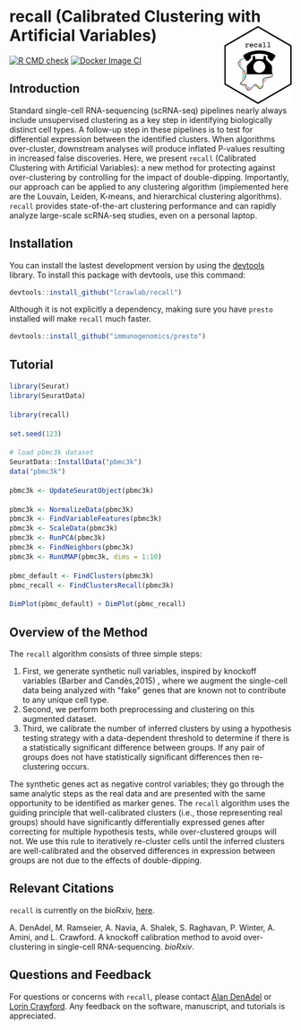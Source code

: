 # recall (Calibrated Clustering with Artificial Variables) <img src="man/figures/recall_logo.png" align="right" alt="" width="120"/>

[![R CMD check](https://github.com/lcrawlab/recall/actions/workflows/check-standard.yml/badge.svg)](https://github.com/lcrawlab/recall/actions/workflows/check-standard.yml)
[![Docker Image CI](https://github.com/lcrawlab/recal/actions/workflows/docker-image.yml/badge.svg)](https://github.com/lcrawlab/recall/actions/workflows/docker-image.yml)

## Introduction

Standard single-cell RNA-sequencing (scRNA-seq) pipelines nearly always include unsupervised clustering as a key step in identifying biologically distinct cell types. A follow-up step in these pipelines is to test for differential expression between the identified clusters. When algorithms over-cluster, downstream analyses will produce inflated P-values resulting in increased false discoveries.
Here, we present `recall` (Calibrated Clustering with Artificial Variables): a new method for protecting against over-clustering by controlling for the impact of double-dipping.
Importantly, our approach can be applied to any clustering algorithm (implemented here are the Louvain, Leiden, K-means, and hierarchical clustering algorithms).
`recall` provides state-of-the-art clustering performance and can rapidly analyze large-scale scRNA-seq studies, even on a personal laptop.

## Installation

You can install the lastest development version by using the [devtools](https://CRAN.R-project.org/package=devtools) library. To install this package with devtools, use this command:

```r
devtools::install_github("lcrawlab/recall")
```

Although it is not explicitly a dependency, making sure you have `presto` installed will make `recall` much faster.

```r
devtools::install_github("immunogenomics/presto")
```


## Tutorial

```r
library(Seurat)
library(SeuratData)

library(recall)

set.seed(123)

# load pbmc3k dataset
SeuratData::InstallData("pbmc3k")
data("pbmc3k")

pbmc3k <- UpdateSeuratObject(pbmc3k)

pbmc3k <- NormalizeData(pbmc3k)
pbmc3k <- FindVariableFeatures(pbmc3k)
pbmc3k <- ScaleData(pbmc3k)
pbmc3k <- RunPCA(pbmc3k)
pbmc3k <- FindNeighbors(pbmc3k)
pbmc3k <- RunUMAP(pbmc3k, dims = 1:10)

pbmc_default <- FindClusters(pbmc3k)
pbmc_recall <- FindClustersRecall(pbmc3k)

DimPlot(pbmc_default) + DimPlot(pbmc_recall)
```
## Overview of the Method

The `recall` algorithm consists of three simple steps:

1. First, we generate synthetic null variables, inspired by knockoff variables (Barber and Candès,2015) , where we augment the single-cell data being analyzed with "fake" genes that are known not to contribute to any unique cell type.
2. Second, we perform both preprocessing and clustering on this augmented dataset.
3. Third, we calibrate the number of inferred clusters by using a hypothesis testing strategy with a data-dependent threshold to determine if there is a statistically significant difference between groups. If any pair of groups does not have statistically significant differences then re-clustering occurs.

The synthetic genes act as negative control variables; they go through the same analytic steps as the real data and are presented with the same opportunity to be identified as marker genes.
The `recall` algorithm uses the guiding principle that well-calibrated clusters (i.e., those representing real groups) should have significantly differentially expressed genes after correcting for multiple hypothesis tests, while over-clustered groups will not.
We use this rule to iteratively re-cluster cells until the inferred clusters are well-calibrated and the observed differences in expression between groups are not due to the effects of double-dipping.

## Relevant Citations
`recall` is currently on the bioRxiv, [here](https://www.biorxiv.org/content/10.1101/2024.03.08.584180v1).

A. DenAdel, M. Ramseier, A. Navia, A. Shalek, S. Raghavan, P. Winter, A. Amini, and L. Crawford. A knockoff calibration method to avoid over-clustering in single-cell RNA-sequencing. _bioRxiv_.

## Questions and Feedback
For questions or concerns with `recall`, please contact
[Alan DenAdel](mailto:alan_denadel@brown.edu) or [Lorin Crawford](lcrawford@microsoft.com). Any feedback on the software, manuscript, and tutorials is appreciated.

